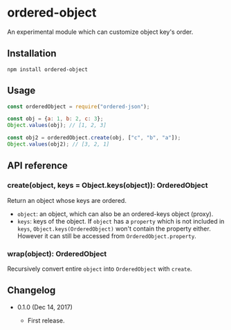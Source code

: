 ordered-object
==============

An experimental module which can customize object key's order.

Installation
------------
```
npm install ordered-object
```

Usage
-----
```js
const orderedObject = require("ordered-json");

const obj = {a: 1, b: 2, c: 3};
Object.values(obj); // [1, 2, 3]

const obj2 = orderedObject.create(obj, ["c", "b", "a"]);
Object.values(obj2); // [3, 2, 1]
```

API reference
-------------

### create(object, keys = Object.keys(object)): OrderedObject

Return an object whose keys are ordered.

* `object`: an object, which can also be an ordered-keys object (proxy).
* `keys`: keys of the object. If `object` has a `property` which is not included in `keys`, `Object.keys(OrderedObject)` won't contain the property either. However it can still be accessed from `OrderedObject.property`.

### wrap(object): OrderedObject

Recursively convert entire `object` into `OrderedObject` with `create`.

Changelog
---------

* 0.1.0 (Dec 14, 2017)

    - First release.
